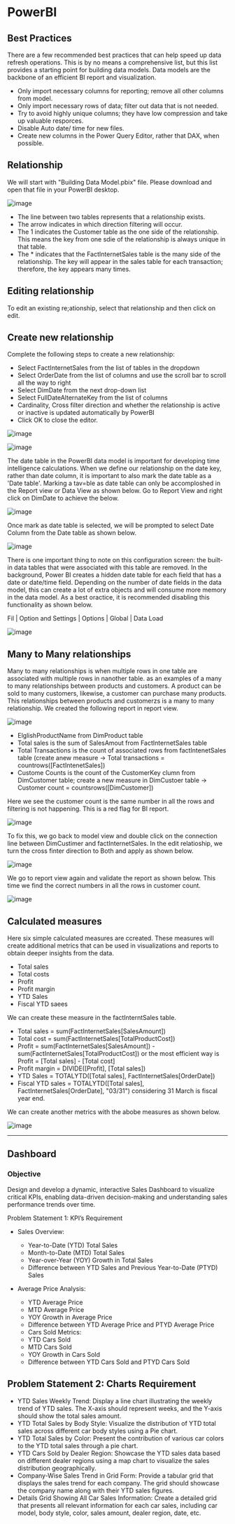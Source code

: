 # PowerBI

## Best Practices

There are a few recommended best practices that can help speed up data refresh operations. This is by no means a comprehensive list, but this list provides a starting point for building data models. Data models are the backbone of an efficient BI report and visualization.

- Only import necessary columns for reporting; remove all other columns from model.
- Only import necessary rows of data; filter out data that is not needed.
- Try to avoid highly unique columns; they have low compression and take up valuable resporces.
- Disable Auto date/ time for new files.
- Create new columns in the Power Query Editor, rather that DAX, when possible.

## Relationship

We will start with "Building Data Model.pbix" file. Please download and open that file in your PowerBI desktop.

![image](https://github.com/user-attachments/assets/ee0d3741-ff1e-4374-bb85-f99df619a29f)

- The line between two tables represents that a relationship exists.
- The arrow indicates in which direction filtering will occur.
- The 1 indicates the Customer table as the one side of the relationship. This means the key from one sdie of the relationship is always unique in that table.
- The * indicates that the FactInternetSales table is the many side of the relationship. The key will appear in the sales table for each transaction; therefore, the key appears many times.

## Editing relationship

To edit an existing re;ationship, select that relationship and then click on edit.

## Create new relationship
Complete the following steps to create a new relationship:
- Select FactInternetSales from the list of tables in the dropdown
- Select OrderDate from the list of columns and use the scroll bar to scroll all the way to right
- Select DimDate from the next drop-down list
- Select FullDateAlternateKey from the list of columns
- Cardinality, Cross filter direction and whether the relationship is active or inactive is updated automatically by PowerBI
- Click OK to close the editor.
  
![image](https://github.com/user-attachments/assets/c45c0e61-3f45-4731-8b4d-faccf2d51d66)


![image](https://github.com/user-attachments/assets/a49d4cd7-2ed5-4b70-9963-c6e2ea4c9d58)

The date table in the PowerBI data model is important for developing time intelligence calculations. When we define our relationship on the date key, rather than date column, it is important to also mark the date table as a 'Date table'. Marking a tav=ble as date table can only be accomploshed in the Report view or Data View as shown below. Go to Report View and right click on DimDate to achieve the below.

![image](https://github.com/user-attachments/assets/25b68773-3aa3-4c8a-9c33-ae84681fccd2)

Once mark as date table is selected, we will be prompted to select Date Column from the Date table as shown below.

![image](https://github.com/user-attachments/assets/0c18d39f-7121-4ab8-871f-9c58d8d65ccb)

There is one important thing to note on this configuration screen: the built-in data tables that were associated with this table are removed. In the background, Power BI creates a hidden date table for each field that has a date or date/time field. Depending on the number of date fields in the data model, this can create a lot of extra objects and will consume more memory in the data model. As a best oractice, it is recommended disabling this functionality as shown below.

Fil | Option and Settings | Options | Global | Data Load

![image](https://github.com/user-attachments/assets/0b91ff71-1872-48f2-82c2-eff7e0d22445)

## Many to Many relationships
Many to many relationships is when multiple rows in one table are associated with multiple rows in nanother table. as an examples of a many to many relationships between products and customers. A product can be sold to many customers, likewise, a customer can purchase many products. This relationships between products and customerzs is a many to many relationship. We created the following report in report view.


![image](https://github.com/user-attachments/assets/997515c5-c4ab-4bb8-b25e-83253a65c98a)


- ElglishProductName from DimProduct table
- Total sales is the sum of SalesAmout from FactInternetSales table
- Total Transactions is the count of associated rows from factIntenetSales table (create anew measure -> Total transactions = countrows([FactIntenetSales])
- Custome Counts is the count of the CustomerKey clumn from DimCustomer table; create a new measure in DimCustoer table -> Customer count = countsrows([DimCustomer])

Here we see the customer count is the same number in all the rows and filtering is not happening. This is a red flag for BI report.

![image](https://github.com/user-attachments/assets/d59e4a76-33ff-49ad-9464-3e470856291d)


To fix this, we go back to model view and double click on the connection line between DimCustimer and factInternetSales. In the edit relatioship, we turn the cross finter direction to Both and apply as shown below.

![image](https://github.com/user-attachments/assets/10ba4c79-f187-4f9a-9ced-84ac33a8a49b)

We go to report view again and validate the report as shown below. This time we find the correct numbers in all the rows in customer count.

![image](https://github.com/user-attachments/assets/09726e16-2845-48a6-9ad1-a9a37774f6da)

## Calculated measures
Here six simple calculated measures are ccreated. These measures will create additional metrics that can be used in visualizations and reports to obtain deeper insights from the data.
- Total sales
- Total costs
- Profit
- Profit margin
- YTD Sales
- Fiscal YTD saees

We can create these measure in the factInterntSales table.
- Total sales = sum(FactInternetSales[SalesAmount])
- Total cost = sum(FactInternetSales[TotalProductCost])
- Profit = sum(FactInternetSales[SalesAmount]) - sum(FactInternetSales[TotalProductCost]) or the most efficient way is Profit = [Total sales] - [Total cost]
- Profit margin = DIVIDE([Profit], [Total sales])
- YTD Sales = TOTALYTD([Total sales], FactInternetSales[OrderDate])
- Fiscal YTD sales = TOTALYTD([Total sales], FactInternetSales[OrderDate], "03/31") considering 31 March is fiscal year end.

We can create another metrics with the abobe measures as shown below.

![image](https://github.com/user-attachments/assets/c5f6990e-73ee-470e-9d16-2dd6d92b0445)

*******************************************************************************************

## Dashboard

### Objective

Design and develop a dynamic, interactive Sales Dashboard to visualize critical KPIs, enabling data-driven decision-making and understanding sales performance trends over time.

Problem Statement 1: KPI’s Requirement

- Sales Overview:
  - Year-to-Date (YTD) Total Sales
  - Month-to-Date (MTD) Total Sales
  - Year-over-Year (YOY) Growth in Total Sales
  - Difference between YTD Sales and Previous Year-to-Date (PTYD) Sales

- Average Price Analysis:
  - YTD Average Price
  - MTD Average Price
  - YOY Growth in Average Price
  - Difference between YTD Average Price and PTYD Average Price
  - Cars Sold Metrics:
  - YTD Cars Sold
  - MTD Cars Sold
  - YOY Growth in Cars Sold
  - Difference between YTD Cars Sold and PTYD Cars Sold

## Problem Statement 2: Charts Requirement

- YTD Sales Weekly Trend: Display a line chart illustrating the weekly trend of YTD sales. The X-axis should represent weeks, and the Y-axis should show the total sales amount.
- YTD Total Sales by Body Style: Visualize the distribution of YTD total sales across different car body styles using a Pie chart.
- YTD Total Sales by Color: Present the contribution of various car colors to the YTD total sales through a pie chart.
- YTD Cars Sold by Dealer Region: Showcase the YTD sales data based on different dealer regions using a map chart to visualize the sales distribution geographically.
- Company-Wise Sales Trend in Grid Form: Provide a tabular grid that displays the sales trend for each company. The grid should showcase the company name along with their YTD sales figures.
- Details Grid Showing All Car Sales Information: Create a detailed grid that presents all relevant information for each car sales, including car model, body style, color, sales amount, dealer region, date, etc.

